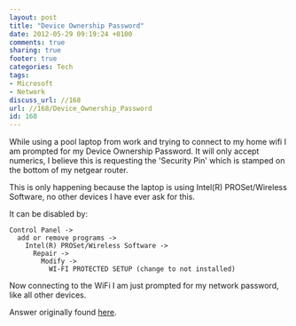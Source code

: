 ```yaml
---
layout: post
title: "Device Ownership Password"
date: 2012-05-29 09:19:24 +0100 
comments: true
sharing: true
footer: true
categories: Tech
tags:
- Microsoft
- Network
discuss_url: //168
url: //168/Device_Ownership_Password
id: 168
---
```

While using a pool laptop from work and trying to connect to my home wifi I am prompted for my Device Ownership Password. It will only accept numerics, I believe this is requesting the 'Security Pin' which is stamped on the bottom of my netgear router.

This is only happening because the laptop is using Intel(R) PROSet/Wireless Software, no other devices I have ever ask for this.

It can be disabled by:

    Control Panel -> 
      add or remove programs -> 
        Intel(R) PROSet/Wireless Software -> 
          Repair -> 
            Modify -> 
              WI-FI PROTECTED SETUP (change to not installed)

Now connecting to the WiFi I am just prompted for my network password, like all other devices.


Answer originally found [here][source].

[source]: http://forums.anandtech.com/showthread.php?t=274465
